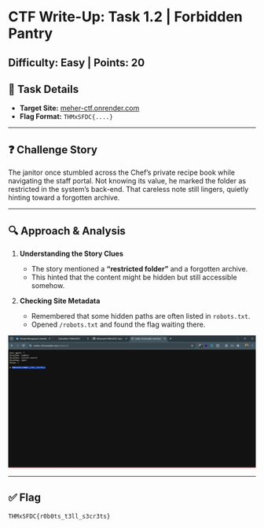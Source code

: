 # CTF Write-Up: Task 1.2 | Forbidden Pantry
## Difficulty: Easy | Points: 20

## 📂 Task Details
- **Target Site:** [meher-ctf.onrender.com](https://meher-ctf.onrender.com/)  
- **Flag Format:** `THMxSFDC{....}`

---

## ❓ Challenge Story
The janitor once stumbled across the Chef’s private recipe book while navigating the staff portal. Not knowing its value, he marked the folder as restricted in the system’s back-end. That careless note still lingers, quietly hinting toward a forgotten archive.

---

## 🔍 Approach & Analysis

1. **Understanding the Story Clues**  
   - The story mentioned a **“restricted folder”** and a forgotten archive.  
   - This hinted that the content might be hidden but still accessible somehow.

2. **Checking Site Metadata**  
   - Remembered that some hidden paths are often listed in `robots.txt`.  
   - Opened `/robots.txt` and found the flag waiting there.

![Robots.txt Flag](src/t12.png)

---

## ✅ Flag
    THMxSFDC{r0b0ts_t3ll_s3cr3ts}